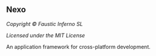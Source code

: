 ## Nexo

*Copyright © Faustic Inferno SL*

*Licensed under the MIT License*

An application framework for cross-platform development.
